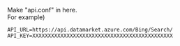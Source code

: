 Make "api.conf" in here.  
For example)

```{api.conf}
API_URL=https://api.datamarket.azure.com/Bing/Search/
API_KEY=XXXXXXXXXXXXXXXXXXXXXXXXXXXXXXXXXXXXXXXXXXXXX
```
